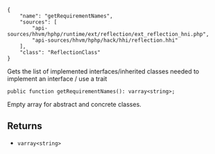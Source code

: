 ``` yamlmeta
{
    "name": "getRequirementNames",
    "sources": [
        "api-sources/hhvm/hphp/runtime/ext/reflection/ext_reflection_hni.php",
        "api-sources/hhvm/hphp/hack/hhi/reflection.hhi"
    ],
    "class": "ReflectionClass"
}
```




Gets the list of implemented interfaces/inherited classes needed to
implement an interface / use a trait




``` Hack
public function getRequirementNames(): varray<string>;
```




Empty array for abstract and
concrete classes.




## Returns




+ ` varray<string> `
<!-- HHAPIDOC -->
